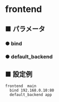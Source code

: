 # frontend
## ■ パラメータ
### ● bind
### ● default_backend

## ■ 設定例
```
frontend  main
  bind 192.168.0.10:80
  default_backend app
```
